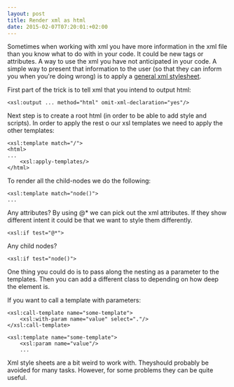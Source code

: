 ```yaml
---
layout: post
title: Render xml as html
date: 2015-02-07T07:20:01:+02:00
---
```


Sometimes when working with xml you have more information in the xml file than you know what to do with in your code. It could be new tags or attributes. A way to use the xml you have not anticipated in your code. A simple way to present that information to the user (so that they can inform you when you're doing wrong) is to apply a [general xml stylesheet](https://gist.github.com/wallymathieu/8dcc3055b36422d3a504).

First part of the trick is to tell xml that you intend to output html:

```
<xsl:output ... method="html" omit-xml-declaration="yes"/>
```

Next step is to create a root html (in order to be able to add style and scripts). In order to apply the rest o our xsl templates we need to apply the other templates:

```
<xsl:template match="/">
<html>
...
    <xsl:apply-templates/>
</html>
```

To render all the child-nodes we do the following:

```
<xsl:template match="node()">
...
```

Any attributes? By using @* we can pick out the xml attributes. If they show different intent it could be that we want to style them differently. 

```
<xsl:if test="@*">
```

Any child nodes?

```
<xsl:if test="node()">
```

One thing you could do is to pass along the nesting as a parameter to the templates. Then you can add a different class to depending on how deep the element is.

If you want to call a template with parameters:
```
<xsl:call-template name="some-template">
    <xsl:with-param name="value" select="."/>
</xsl:call-template>
```

```
<xsl:template name="some-template">
    <xsl:param name="value"/>
    ...
```


Xml style sheets are a bit weird to work with. Theyshould probably be avoided for many tasks. However, for some problems they can be quite useful.